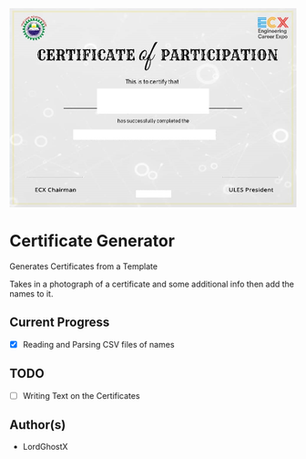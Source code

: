 ![certificate-sample](img/certificate-sample.jpeg)

# Certificate Generator

Generates Certificates from a Template

Takes in a photograph of a certificate and some additional info then add the names to it.

## Current Progress
* [x] Reading and Parsing CSV files of names

## TODO
* [ ] Writing Text on the Certificates

## Author(s)
* LordGhostX
